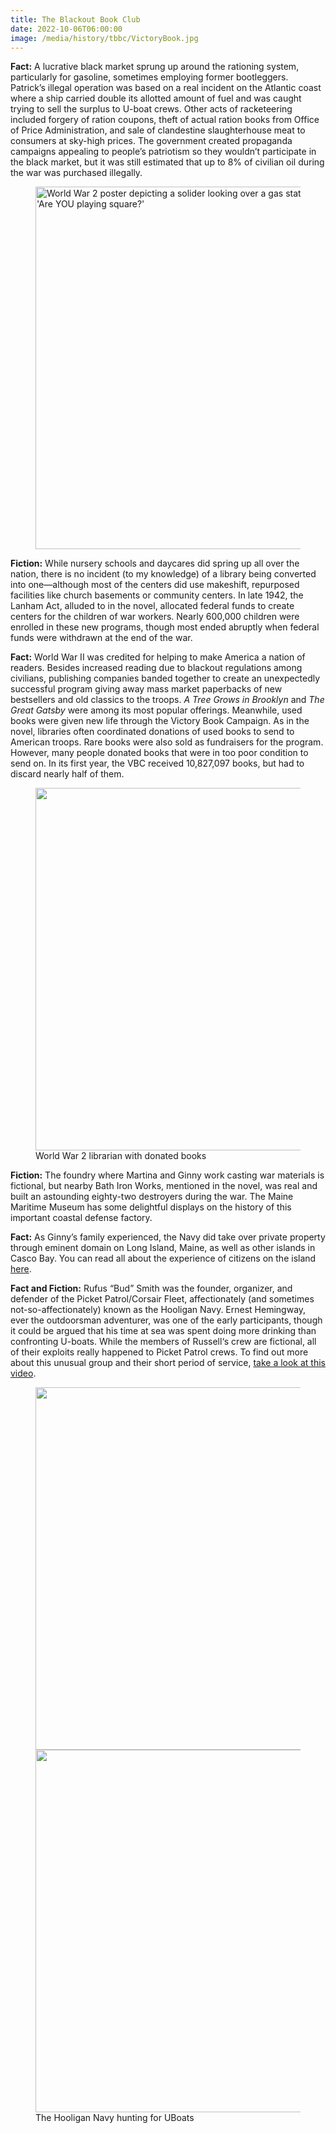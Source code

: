 ```yaml
---
title: The Blackout Book Club
date: 2022-10-06T06:00:00
image: /media/history/tbbc/VictoryBook.jpg
---
```


**Fact:** A lucrative black market sprung up around the rationing system, particularly for gasoline, sometimes employing former bootleggers. Patrick’s illegal operation was based on a real incident on the Atlantic coast where a ship carried double its allotted amount of fuel and was caught trying to sell the surplus to U-boat crews. Other acts of racketeering included forgery of ration coupons, theft of actual ration books from Office of Price Administration, and sale of clandestine slaughterhouse meat to consumers at sky-high prices. The government created propaganda campaigns appealing to people’s patriotism so they wouldn’t participate in the black market, but it was still estimated that up to 8% of civilian oil during the war was purchased illegally.

<figure>
  <img src="/media/history/tbbc/Rationing.jpg?nf_resize=fit&w=580" width="580" alt="World War 2 poster depicting a solider looking over a gas station. Large text reads 'Are YOU playing square?'" />
</figure>

**Fiction:** While nursery schools and daycares did spring up all over the nation, there is no incident (to my knowledge) of a library being converted into one—although most of the centers did use makeshift, repurposed facilities like church basements or community centers. In late 1942, the Lanham Act, alluded to in the novel, allocated federal funds to create centers for the children of war workers. Nearly 600,000 children were enrolled in these new programs, though most ended abruptly when federal funds were withdrawn at the end of the war.

**Fact:** World War II was credited for helping to make America a nation of readers. Besides increased reading due to blackout regulations among civilians, publishing companies banded together to create an unexpectedly successful program giving away mass market paperbacks of new bestsellers and old classics to the troops. _A Tree Grows in Brooklyn_ and _The Great Gatsby_ were among its most popular offerings. Meanwhile, used books were given new life through the Victory Book Campaign. As in the novel, libraries often coordinated donations of used books to send to American troops. Rare books were also sold as fundraisers for the program. However, many people donated books that were in too poor condition to send on. In its first year, the VBC received 10,827,097 books, but had to discard nearly half of them.

<figure>
  <img src="/media/history/tbbc/VictoryBook.jpg?nf_resize=fit&w=580" width="580" />
  <figcaption>World War 2 librarian with donated books</figcaption>
</figure>

**Fiction:** The foundry where Martina and Ginny work casting war materials is fictional, but nearby Bath Iron Works, mentioned in the novel, was real and built an astounding eighty-two destroyers during the war. The Maine Maritime Museum has some delightful displays on the history of this important coastal defense factory.

**Fact:** As Ginny’s family experienced, the Navy did take over private property through eminent domain on Long Island, Maine, as well as other islands in Casco Bay. You can read all about the experience of citizens on the island [here](https://www.islandjournal.com/history/world-war-ii-left-a-big-footprint-on-casco-bay-islands/).

**Fact and Fiction:** Rufus “Bud” Smith was the founder, organizer, and defender of the Picket Patrol/Corsair Fleet, affectionately (and sometimes not-so-affectionately) known as the Hooligan Navy. Ernest Hemingway, ever the outdoorsman adventurer, was one of the early participants, though it could be argued that his time at sea was spent doing more drinking than confronting U-boats. While the members of Russell‘s crew are fictional, all of their exploits really happened to Picket Patrol crews. To find out more about this unusual group and their short period of service, [take a look at this video](https://nshof.org/the-hooligan-navy-the-corsair-fleet/).

<figure>
  <img src="/media/history/tbbc/Hooligan.png?nf_resize=fit&w=580" width="580" />
  <img src="/media/history/tbbc/UBoat.jpeg?nf_resize=fit&w=580" width="580" />
  <figcaption>The Hooligan Navy hunting for UBoats</figcaption>
</figure>
